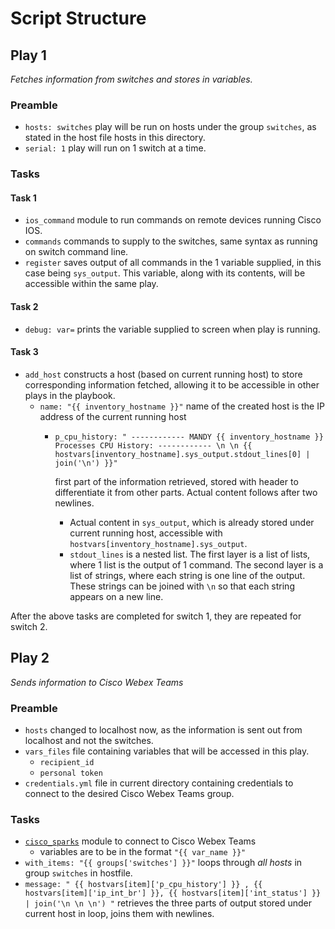 # Script Structure
## Play 1
*Fetches information from switches and stores in variables.*

### Preamble
- `hosts: switches` play will be run on hosts under the group `switches`, as stated in the host file hosts in this directory.
- `serial: 1` play will run on 1 switch at a time.

### Tasks
#### Task 1

- `ios_command` module to run commands on remote devices running Cisco IOS.
- `commands` commands to supply to the switches, same syntax as running on switch command line.
- `register` saves output of all commands in the 1 variable supplied, in this case being `sys_output`. This variable, along with its contents, will be accessible within the same play.

#### Task 2
- `debug: var=` prints the variable supplied to screen when play is running.

#### Task 3
- `add_host` constructs a host (based on current running host) to store corresponding information fetched, allowing it to be accessible in other plays in the playbook.
    - `name: "{{ inventory_hostname }}"` name of the created host is the IP address of the current running host
        - `p_cpu_history: " ------------ MANDY {{ inventory_hostname }} Processes CPU History: ------------ \n \n {{ hostvars[inventory_hostname].sys_output.stdout_lines[0] | join('\n') }}"`
        
            first part of the information retrieved, stored with header to differentiate it from other parts. Actual content follows after two newlines.
        
            -  Actual content in `sys_output`, which is already stored under current running host, accessible with `hostvars[inventory_hostname].sys_output`.
            - `stdout_lines` is a nested list. The first layer is a list of lists, where 1 list is the output of 1 command. The second layer is a list of strings, where each string is one line of the output. These strings can be joined with `\n` so that each string appears on a new line.

After the above tasks are completed for switch 1, they are repeated for switch 2.

## Play 2
*Sends information to Cisco Webex Teams*

### Preamble
- `hosts` changed to localhost now, as the information is sent out from localhost and not the switches.
- `vars_files` file containing variables that will be accessed in this play.
    - `recipient_id`
    - `personal token`
- `credentials.yml` file in current directory containing credentials to connect to the desired Cisco Webex Teams group.

### Tasks
- [`cisco_sparks`](https://docs.ansible.com/ansible/latest/modules/cisco_spark_module.html) module to connect to Cisco Webex Teams
    - variables are to be in the format `"{{ var_name }}"`
- `with_items: "{{ groups['switches'] }}"` loops through *all hosts* in group `switches` in hostfile.
- `message: " {{ hostvars[item]['p_cpu_history'] }} , {{ hostvars[item]['ip_int_br'] }}, {{ hostvars[item]['int_status'] }} | join('\n \n \n') "`
    retrieves the three parts of output stored under current host in loop, joins them with newlines.